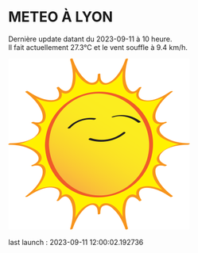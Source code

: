 # METEO À LYON

Dernière update datant du 2023-09-11 à 10 heure.  
Il fait actuellement 27.3°C et le vent souffle à 9.4 km/h.      

![](./.github/sun.png)

last launch : 2023-09-11 12:00:02.192736
